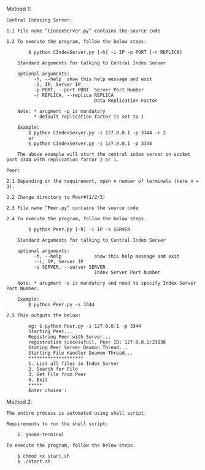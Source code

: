 

Method 1:

	Central Indexing Server:
	
	1.1	File name “CIndexServer.py” contains the source code
		
	1.2	To execute the program, follow the below steps.

			$ python CIndexServer.py [-h] -i IP -p PORT [-r REPLICA]

		Standard Arguments for talking to Central Index Server

		optional arguments:
			  -h, --help  show this help message and exit
			  -i, IP, Server IP
			  -p PORT, --port PORT  Server Port Number
			  -r REPLICA, --replica REPLICA
                        			Data Replication Factor

		Note: * arugment -p is mandatory
		      * default replication factor is set to 1

		Example:
			$ python CIndexServer.py -i 127.0.0.1 -p 3344 -r 2
			or
			$ python CIndexServer.py -i 127.0.0.1 -p 3344
		
		The above example will start the central index server on socket port 3344 with replication factor 2 or 1.

	Peer:

	2.1	Depending on the requirement, open n number of terminals (here n = 3).

	2.2	Change directory to Peer#(1/2/3)

	2.3	File name “Peer.py” contains the source code
		
	2.4	To execute the program, follow the below steps.

			$ python Peer.py [-h] -i IP -s SERVER

		Standard Arguments for talking to Central Index Server

		optional arguments:
			  -h, --help            show this help message and exit
			  --i, IP, Server IP
			  -s SERVER, --server SERVER
			                        Index Server Port Number

		Note: * arugment -s is mandatory and need to specify Index Server Port Number.

		Example:
			$ python Peer.py -s 3344

	2.5	This outputs the below:  

			eg: $ python Peer.py -i 127.0.0.1 -p 3344
			Starting Peer...
			Registring Peer with Server...
			registration successfull, Peer ID: 127.0.0.1:23838
			Stating Peer Server Deamon Thread...
			Starting File Handler Deamon Thread...
			********************
			1. List all files in Index Server
			2. Search for File
			3. Get File from Peer
			4. Exit
			*****
			Enter choise : 

Method 2:

	The entire process is automated using shell script.

	Requirements to run the shell script:

		1. gnome-terminal

	To execute the program, follow the below steps.

		$ chmod +x start.sh
		$ ./start.sh

